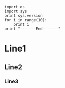 
```
import os
import sys
print sys.version
for i in range(10):
    print i
print "-------End-------"  
```
# Line1
## Line2
### Line3
